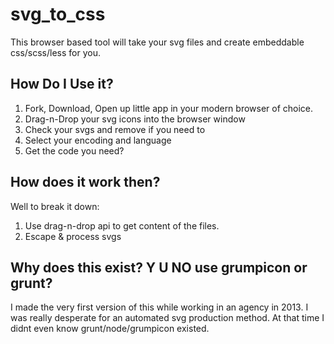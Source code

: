 # svg_to_css

This browser based tool will take your svg files and create embeddable css/scss/less for you.

## How Do I Use it?

1. Fork, Download, Open up little app in your modern browser of choice.
2. Drag-n-Drop your svg icons into the browser window
3. Check your svgs and remove if you need to
4. Select your encoding and language
5. Get the code you need?

## How does it work then?

Well to break it down:

1. Use drag-n-drop api to get content of the files.
2. Escape & process svgs

## Why does this exist? Y U NO use grumpicon or grunt?

I made the very first version of this while working in an agency in 2013. I was really desperate for an automated svg production method. At that time I didnt even know grunt/node/grumpicon existed.